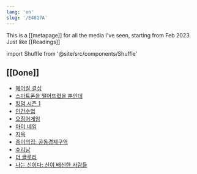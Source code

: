 ```yaml
---
lang: 'en'
slug: '/E4817A'
---
```


This is a [[metapage]] for all the media I've seen, starting from Feb 2023. Just like [[Readings]]

import Shuffle from '@site/src/components/Shuffle'

## [[Done]]

<Shuffle>

- [헤어질 결심](https://www.netflix.com/title/81646755)
- [스마트폰을 떨어뜨렸을 뿐인데](https://www.netflix.com/title/81640988)
- [킹덤 시즌 1](https://www.netflix.com/title/80180171)
- [인간수업](https://www.netflix.com/title/80990668)
- [오징어게임](https://www.netflix.com/title/81040344)
- [마이 네임](https://www.netflix.com/title/81011211)
- [지옥](https://www.netflix.com/title/81256675)
- [종이의집: 공동경제구역](https://www.netflix.com/title/80997343)
- [수리남](https://www.netflix.com/title/81416420)
- [더 글로리](https://www.netflix.com/title/81519223)
- [나는 신이다: 신이 배신한 사람들](https://www.netflix.com/title/81493078)

</Shuffle>
